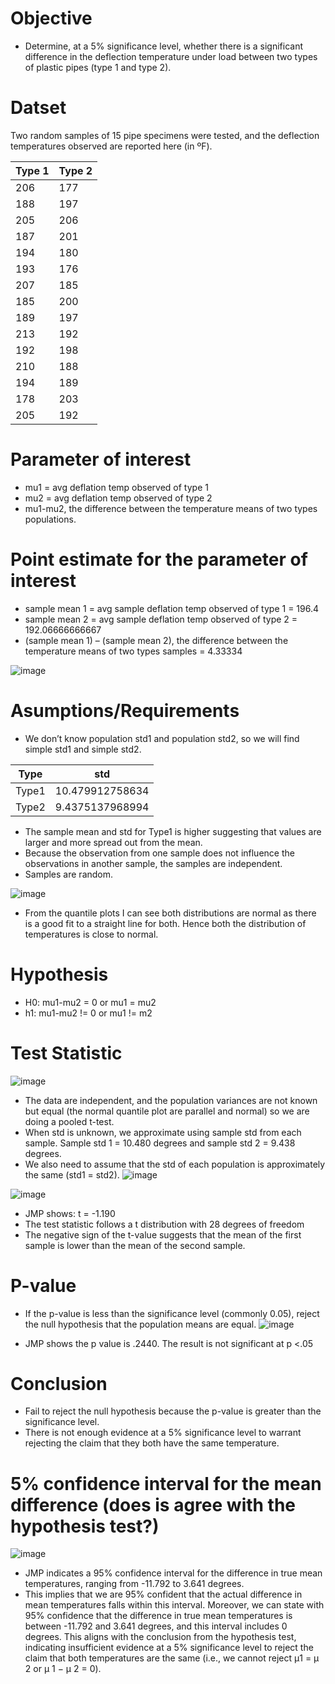 # Objective
- Determine, at a 5% significance level, whether there is a significant difference in the deflection temperature under load between two types of plastic pipes (type 1 and type 2).

# Datset
Two random samples of 15 pipe specimens were tested, and the deflection
temperatures observed are reported here (in ºF).

| Type 1 | Type 2 |
|--------|--------|
| 206    | 177    |
| 188    | 197    |
| 205    | 206    |
| 187    | 201    |
| 194    | 180    |
| 193    | 176    |
| 207    | 185    |
| 185    | 200    |
| 189    | 197    |
| 213    | 192    |
| 192    | 198    |
| 210    | 188    |
| 194    | 189    |
| 178    | 203    |
| 205    | 192    |

# Parameter of interest
- mu1 = avg deflation temp observed of type 1
- mu2 = avg deflation temp observed of type 2
- mu1-mu2, the difference between the temperature means of two types populations.
  
# Point estimate for the parameter of interest
- sample mean 1 = avg sample deflation temp observed of type 1 = 196.4
- sample mean 2 = avg sample deflation temp observed of type 2 = 192.06666666667
- (sample mean 1) – (sample mean 2), the difference between the temperature means of two types
samples = 4.33334

![image](https://github.com/4nuG/Statistical-Analysis/blob/main/Comparing%20Two%20Population%20Means/Screenshot%202024-01-31%20at%202.44.35%20PM.png)

# Asumptions/Requirements
- We don’t know population std1 and population std2, so we will find simple std1 and simple
std2.

| Type   | std                  |
|--------|----------------------|
| Type1  | 10.479912758634      |
| Type2  | 9.4375137968994      |

- The sample mean and std for Type1 is higher suggesting that values are larger and more spread out from the mean. 
- Because the observation from one sample does not influence the observations in another sample, the samples are independent.
- Samples are random.

![image](https://github.com/4nuG/Statistical-Analysis/blob/main/Comparing%20Two%20Population%20Means/Screenshot%202024-01-31%20at%202.57.40%20PM.png)
- From the quantile plots I can see both distributions are normal as there is a good fit to a straight
line for both. Hence  both the distribution of temperatures is close to normal.

# Hypothesis
- H0: mu1-mu2 = 0 or mu1 = mu2
- h1: mu1-mu2 != 0 or mu1 != m2
  
# Test Statistic 
![image](https://github.com/4nuG/Statistical-Analysis/blob/main/Comparing%20Two%20Population%20Means/Screenshot%202024-01-31%20at%203.07.58%20PM.png)

- The data are independent, and the population variances are not known but equal (the normal
quantile plot are parallel and normal) so we are doing a pooled t-test.
- When std is unknown, we approximate using sample std from each sample. Sample std 1 =
10.480 degrees and sample std 2 = 9.438 degrees.
- We also need to assume that the std of each population is approximately the same (std1 = std2).
![image](https://github.com/4nuG/Statistical-Analysis/blob/main/Comparing%20Two%20Population%20Means/Screenshot%202024-01-31%20at%203.22.50%20PM.png)

![image](https://github.com/4nuG/Statistical-Analysis/blob/main/Comparing%20Two%20Population%20Means/Screenshot%202024-01-31%20at%203.23.06%20PM.png)

- JMP shows: t = -1.190
- The test statistic follows a t distribution with 28 degrees of freedom
- The negative sign of the t-value suggests that the mean of the first sample is lower than the mean of the second sample.
  
# P-value
- If the p-value is less than the significance level (commonly 0.05), reject the null hypothesis that the population means are equal.
![image](https://github.com/4nuG/Statistical-Analysis/blob/main/Comparing%20Two%20Population%20Means/Screenshot%202024-01-31%20at%203.38.40%20PM.png)

- JMP shows the p value is .2440. The result is not significant at p <.05

# Conclusion
- Fail to reject the null hypothesis because the p-value is greater than the significance level.
- There is not enough evidence at a 5% significance level to warrant rejecting the claim that they
both have the same temperature.

# 5% confidence interval for the mean difference (does is agree with the hypothesis test?) 
![image](https://github.com/4nuG/Statistical-Analysis/blob/main/Comparing%20Two%20Population%20Means/Screenshot%202024-01-31%20at%203.43.04%20PM.png
)
- JMP indicates a 95% confidence interval for the difference in true mean temperatures, ranging from -11.792 to 3.641 degrees.
- This implies that we are 95% confident that the actual difference in mean temperatures falls within this interval. Moreover, we can state with 95% confidence that the difference in true mean temperatures is between -11.792 and 3.641 degrees, and this interval includes 0 degrees. This aligns with the conclusion from the hypothesis test, indicating insufficient evidence at a 5% significance level to reject the claim that both temperatures are the same (i.e., we cannot reject μ1 = μ 2​ or μ 1 − μ 2 = 0).
